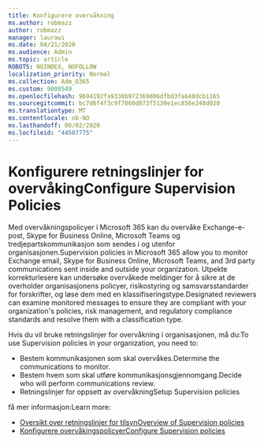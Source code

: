```yaml
---
title: Konfigurere overvåkning
ms.author: robmazz
author: robmazz
manager: laurawi
ms.date: 04/21/2020
ms.audience: Admin
ms.topic: article
ROBOTS: NOINDEX, NOFOLLOW
localization_priority: Normal
ms.collection: Adm_O365
ms.custom: 9000549
ms.openlocfilehash: 9694192fa9338b972369d06dfbd3fa648dcb1165
ms.sourcegitcommit: bc7d6f4f3c9f7060d073f5130e1ec856e248d020
ms.translationtype: MT
ms.contentlocale: nb-NO
ms.lasthandoff: 06/02/2020
ms.locfileid: "44507775"
---
```

# <a name="configure-supervision-policies"></a><span data-ttu-id="b4e8f-102">Konfigurere retningslinjer for overvåking</span><span class="sxs-lookup"><span data-stu-id="b4e8f-102">Configure Supervision Policies</span></span>

<span data-ttu-id="b4e8f-103">Med overvåkningspolicyer i Microsoft 365 kan du overvåke Exchange-e-post, Skype for Business Online, Microsoft Teams og tredjepartskommunikasjon som sendes i og utenfor organisasjonen.</span><span class="sxs-lookup"><span data-stu-id="b4e8f-103">Supervision policies in Microsoft 365 allow you to monitor Exchange email, Skype for Business Online, Microsoft Teams, and 3rd party communications sent inside and outside your organization.</span></span> <span data-ttu-id="b4e8f-104">Utpekte korrekturlesere kan undersøke overvåkede meldinger for å sikre at de overholder organisasjonens policyer, risikostyring og samsvarsstandarder for forskrifter, og løse dem med en klassifiseringstype.</span><span class="sxs-lookup"><span data-stu-id="b4e8f-104">Designated reviewers can examine monitored messages to ensure they are compliant with your organization's policies, risk management, and regulatory compliance standards and resolve them with a classification type.</span></span>

<span data-ttu-id="b4e8f-105">Hvis du vil bruke retningslinjer for overvåkning i organisasjonen, må du:</span><span class="sxs-lookup"><span data-stu-id="b4e8f-105">To use Supervision policies in your organization, you need to:</span></span>

- <span data-ttu-id="b4e8f-106">Bestem kommunikasjonen som skal overvåkes.</span><span class="sxs-lookup"><span data-stu-id="b4e8f-106">Determine the communications to monitor.</span></span>
- <span data-ttu-id="b4e8f-107">Bestem hvem som skal utføre kommunikasjonsgjennomgang.</span><span class="sxs-lookup"><span data-stu-id="b4e8f-107">Decide who will perform communications review.</span></span>
- <span data-ttu-id="b4e8f-108">Retningslinjer for oppsett av overvåkning</span><span class="sxs-lookup"><span data-stu-id="b4e8f-108">Setup Supervision policies</span></span>

<span data-ttu-id="b4e8f-109">få mer informasjon:</span><span class="sxs-lookup"><span data-stu-id="b4e8f-109">Learn more:</span></span>

- [<span data-ttu-id="b4e8f-110">Oversikt over retningslinjer for tilsyn</span><span class="sxs-lookup"><span data-stu-id="b4e8f-110">Overview of Supervision policies</span></span>](https://docs.microsoft.com/microsoft-365/compliance/supervision-policies)
- [<span data-ttu-id="b4e8f-111">Konfigurere overvåkingspolicyer</span><span class="sxs-lookup"><span data-stu-id="b4e8f-111">Configure Supervision policies</span></span>](https://docs.microsoft.com/microsoft-365/compliance/configure-supervision-policies)

